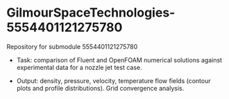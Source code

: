 # GilmourSpaceTechnologies-5554401121275780
Repository for submodule 5554401121275780

- Task: comparison of Fluent and OpenFOAM numerical solutions against experimental data for a nozzle jet test case.

- Output: density, pressure, velocity, temperature flow fields (contour plots and profile distributions). Grid convergence analysis.
